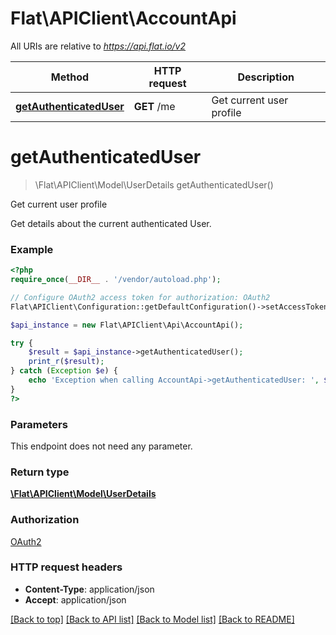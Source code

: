 # Flat\APIClient\AccountApi

All URIs are relative to *https://api.flat.io/v2*

Method | HTTP request | Description
------------- | ------------- | -------------
[**getAuthenticatedUser**](AccountApi.md#getAuthenticatedUser) | **GET** /me | Get current user profile


# **getAuthenticatedUser**
> \Flat\APIClient\Model\UserDetails getAuthenticatedUser()

Get current user profile

Get details about the current authenticated User.

### Example
```php
<?php
require_once(__DIR__ . '/vendor/autoload.php');

// Configure OAuth2 access token for authorization: OAuth2
Flat\APIClient\Configuration::getDefaultConfiguration()->setAccessToken('YOUR_ACCESS_TOKEN');

$api_instance = new Flat\APIClient\Api\AccountApi();

try {
    $result = $api_instance->getAuthenticatedUser();
    print_r($result);
} catch (Exception $e) {
    echo 'Exception when calling AccountApi->getAuthenticatedUser: ', $e->getMessage(), PHP_EOL;
}
?>
```

### Parameters
This endpoint does not need any parameter.

### Return type

[**\Flat\APIClient\Model\UserDetails**](../Model/UserDetails.md)

### Authorization

[OAuth2](../../README.md#OAuth2)

### HTTP request headers

 - **Content-Type**: application/json
 - **Accept**: application/json

[[Back to top]](#) [[Back to API list]](../../README.md#documentation-for-api-endpoints) [[Back to Model list]](../../README.md#documentation-for-models) [[Back to README]](../../README.md)

